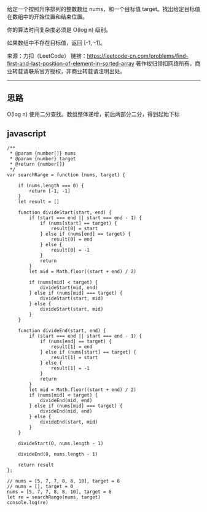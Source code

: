 
给定一个按照升序排列的整数数组 nums，和一个目标值 target。找出给定目标值在数组中的开始位置和结束位置。

你的算法时间复杂度必须是 O(log n) 级别。

如果数组中不存在目标值，返回 [-1, -1]。

来源：力扣（LeetCode）
链接：https://leetcode-cn.com/problems/find-first-and-last-position-of-element-in-sorted-array
著作权归领扣网络所有。商业转载请联系官方授权，非商业转载请注明出处。

---

## 思路

O(log n) 使用二分查找。数组整体递增，前后两部分二分，得到起始下标


## javascript

```
/**
 * @param {number[]} nums
 * @param {number} target
 * @return {number[]}
 */
var searchRange = function (nums, target) {

    if (nums.length === 0) {
        return [-1, -1]
    }
    let result = []

    function divideStart(start, end) {
        if (start === end || start === end - 1) {
            if (nums[start] == target) {
                result[0] = start
            } else if (nums[end] == target) {
                result[0] = end
            } else {
                result[0] = -1
            }
            return
        }
        let mid = Math.floor((start + end) / 2)

        if (nums[mid] < target) {
            divideStart(mid, end)
        } else if (nums[mid] === target) {
            divideStart(start, mid)
        } else {
            divideStart(start, mid)
        }
    }

    function divideEnd(start, end) {
        if (start === end || start === end - 1) {
            if (nums[end] == target) {
                result[1] = end
            } else if (nums[start] == target) {
                result[1] = start
            } else {
                result[1] = -1
            }
            return
        }
        let mid = Math.floor((start + end) / 2)
        if (nums[mid] < target) {
            divideEnd(mid, end)
        } else if (nums[mid] === target) {
            divideEnd(mid, end)
        } else {
            divideEnd(start, mid)
        }
    }

    divideStart(0, nums.length - 1)

    divideEnd(0, nums.length - 1)

    return result
};

// nums = [5, 7, 7, 8, 8, 10], target = 8
// nums = [], target = 0
nums = [5, 7, 7, 8, 8, 10], target = 6
let re = searchRange(nums, target)
console.log(re)
```


